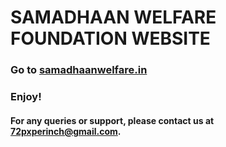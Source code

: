 # SAMADHAAN WELFARE FOUNDATION WEBSITE

### Go to [samadhaanwelfare.in](https://samadhaanwelfare.in/)

### Enjoy!

#### For any queries or support, please contact us at 72pxperinch@gmail.com.
